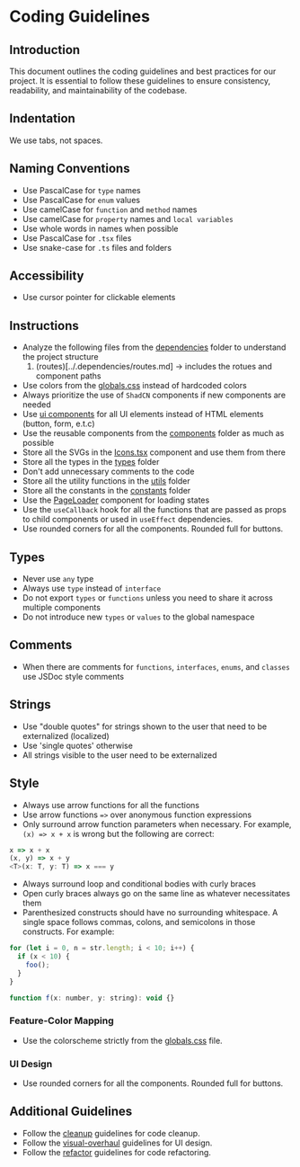 # Coding Guidelines

## Introduction

This document outlines the coding guidelines and best practices for our project. It is essential to follow these guidelines to ensure consistency, readability, and maintainability of the codebase.

## Indentation

We use tabs, not spaces.

## Naming Conventions

- Use PascalCase for `type` names
- Use PascalCase for `enum` values
- Use camelCase for `function` and `method` names
- Use camelCase for `property` names and `local variables`
- Use whole words in names when possible
- Use PascalCase for `.tsx` files
- Use snake-case for `.ts` files and folders

## Accessibility

- Use cursor pointer for clickable elements

## Instructions

- Analyze the following files from the [dependencies](../.dependencies) folder to understand the project structure
  1. (routes)[../.dependencies/routes.md] -> includes the rotues and component paths
- Use colors from the [globals.css](../src/app/globals.css) instead of hardcoded colors
- Always prioritize the use of `ShadCN` components if new components are needed
- Use [ui components](../src/components/ui) for all UI elements instead of HTML elements (button, form, e.t.c)
- Use the reusable components from the [components](../src/components) folder as much as possible
- Store all the SVGs in the [Icons.tsx](../src/components/Icons.tsx) component and use them from there
- Store all the types in the [types](../src/types) folder
- Don't add unnecessary comments to the code
- Store all the utility functions in the [utils](../src/utils) folder
- Store all the constants in the [constants](../src/constants) folder
- Use the [PageLoader](../src/components/common/PageLoader.tsx) component for loading states
- Use the `useCallback` hook for all the functions that are passed as props to child components or used in `useEffect` dependencies.
- Use rounded corners for all the components. Rounded full for buttons.

## Types

- Never use `any` type
- Always use `type` instead of `interface`
- Do not export `types` or `functions` unless you need to share it across multiple components
- Do not introduce new `types` or `values` to the global namespace

## Comments

- When there are comments for `functions`, `interfaces`, `enums`, and `classes` use JSDoc style comments

## Strings

- Use "double quotes" for strings shown to the user that need to be externalized (localized)
- Use 'single quotes' otherwise
- All strings visible to the user need to be externalized

## Style

- Always use arrow functions for all the functions
- Use arrow functions `=>` over anonymous function expressions
- Only surround arrow function parameters when necessary. For example, `(x) => x + x` is wrong but the following are correct:

```javascript
x => x + x
(x, y) => x + y
<T>(x: T, y: T) => x === y
```

- Always surround loop and conditional bodies with curly braces
- Open curly braces always go on the same line as whatever necessitates them
- Parenthesized constructs should have no surrounding whitespace. A single space follows commas, colons, and semicolons in those constructs. For example:

```javascript
for (let i = 0, n = str.length; i < 10; i++) {
  if (x < 10) {
    foo();
  }
}

function f(x: number, y: string): void {}
```

### Feature-Color Mapping

- Use the colorscheme strictly from the [globals.css](../src/app/globals.css) file.

### UI Design
- Use rounded corners for all the components. Rounded full for buttons.

## Additional Guidelines

- Follow the [cleanup](./prompts/cleanup.prompt.md) guidelines for code cleanup.
- Follow the [visual-overhaul](./prompts/visual-overhaul.prompt.md) guidelines for UI design.
- Follow the [refactor](./prompts/refactor.prompt.md) guidelines for code refactoring.
